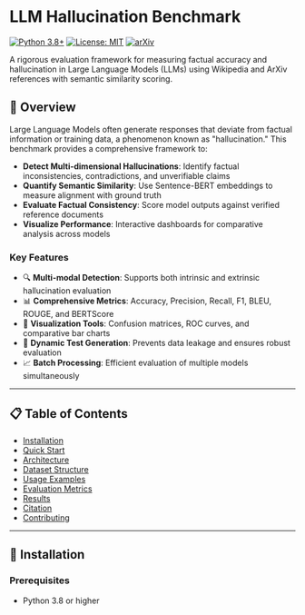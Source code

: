 # LLM Hallucination Benchmark

[![Python 3.8+](https://img.shields.io/badge/python-3.8+-blue.svg)](https://www.python.org/downloads/)
[![License: MIT](https://img.shields.io/badge/License-MIT-yellow.svg)](https://opensource.org/licenses/MIT)
[![arXiv](https://img.shields.io/badge/arXiv-2024.xxxxx-b31b1b.svg)](https://arxiv.org/)

A rigorous evaluation framework for measuring factual accuracy and hallucination in Large Language Models (LLMs) using Wikipedia and ArXiv references with semantic similarity scoring.

## 🎯 Overview

Large Language Models often generate responses that deviate from factual information or training data, a phenomenon known as "hallucination." This benchmark provides a comprehensive framework to:

- **Detect Multi-dimensional Hallucinations**: Identify factual inconsistencies, contradictions, and unverifiable claims
- **Quantify Semantic Similarity**: Use Sentence-BERT embeddings to measure alignment with ground truth
- **Evaluate Factual Consistency**: Score model outputs against verified reference documents
- **Visualize Performance**: Interactive dashboards for comparative analysis across models

### Key Features

- 🔍 **Multi-modal Detection**: Supports both intrinsic and extrinsic hallucination evaluation
- 📊 **Comprehensive Metrics**: Accuracy, Precision, Recall, F1, BLEU, ROUGE, and BERTScore
- 🎨 **Visualization Tools**: Confusion matrices, ROC curves, and comparative bar charts
- 🔄 **Dynamic Test Generation**: Prevents data leakage and ensures robust evaluation
- 📈 **Batch Processing**: Efficient evaluation of multiple models simultaneously

---

## 📋 Table of Contents

- [Installation](#installation)
- [Quick Start](#quick-start)
- [Architecture](#architecture)
- [Dataset Structure](#dataset-structure)
- [Usage Examples](#usage-examples)
- [Evaluation Metrics](#evaluation-metrics)
- [Results](#results)
- [Citation](#citation)
- [Contributing](#contributing)

---

## 🚀 Installation

### Prerequisites

- Python 3.8 or higher
